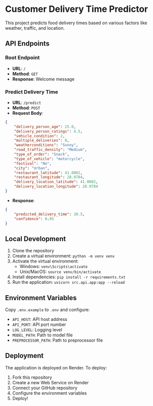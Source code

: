 # Customer Delivery Time Predictor

This project predicts food delivery times based on various factors like weather, traffic, and location.

## API Endpoints

### Root Endpoint
- **URL**: `/`
- **Method**: `GET`
- **Response**: Welcome message

### Predict Delivery Time
- **URL**: `/predict`
- **Method**: `POST`
- **Request Body**:
```json
{
    "delivery_person_age": 25.0,
    "delivery_person_ratings": 4.5,
    "vehicle_condition": 2,
    "multiple_deliveries": 0,
    "weatherconditions": "Sunny",
    "road_traffic_density": "Medium",
    "type_of_order": "Snack",
    "type_of_vehicle": "motorcycle",
    "festival": "No",
    "city": "Urban",
    "restaurant_latitude": 41.0082,
    "restaurant_longitude": 28.9784,
    "delivery_location_latitude": 41.0082,
    "delivery_location_longitude": 28.9784
}
```
- **Response**:
```json
{
    "predicted_delivery_time": 30.5,
    "confidence": 0.95
}
```

## Local Development

1. Clone the repository
2. Create a virtual environment: `python -m venv venv`
3. Activate the virtual environment:
   - Windows: `venv\Scripts\activate`
   - Unix/MacOS: `source venv/bin/activate`
4. Install dependencies: `pip install -r requirements.txt`
5. Run the application: `uvicorn src.api.app:app --reload`

## Environment Variables

Copy `.env.example` to `.env` and configure:
- `API_HOST`: API host address
- `API_PORT`: API port number
- `LOG_LEVEL`: Logging level
- `MODEL_PATH`: Path to model file
- `PREPROCESSOR_PATH`: Path to preprocessor file

## Deployment

The application is deployed on Render. To deploy:
1. Fork this repository
2. Create a new Web Service on Render
3. Connect your GitHub repository
4. Configure the environment variables
5. Deploy!